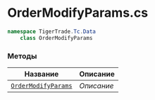 
# OrderModifyParams.cs
```csharp
namespace TigerTrade.Tc.Data  
    class OrderModifyParams
```

### Методы
| Название | Описание |
| --- | --- |
| [`OrderModifyParams`](./Методы/OrderModifyParams.md) | *Описание* |
